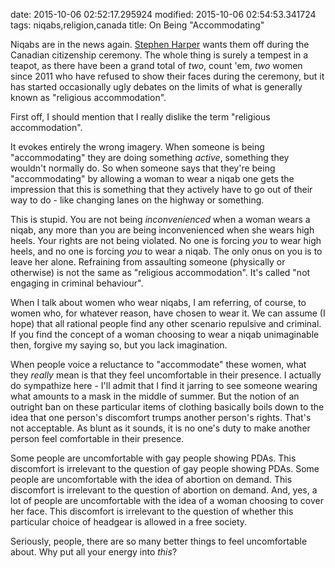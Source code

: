 date: 2015-10-06 02:52:17.295924
modified: 2015-10-06 02:54:53.341724
tags: niqabs,religion,canada
title: On Being "Accommodating"

Niqabs are in the news again.  [Stephen Harper][2] wants them off during the
Canadian citizenship ceremony.  The whole thing is surely a tempest in a
teapot, as there have been a grand total of *two*, count 'em, *two* women
since 2011 who have refused to show their faces during the ceremony, but it
has started occasionally ugly debates on the limits of what is generally
known as "religious accommodation".

First off, I should mention that I really dislike the term "religious
accommodation".

It evokes entirely the wrong imagery.  When someone is being "accommodating"
they are doing something *active*, something they wouldn't normally do.  So
when someone says that they're being "accommodating" by allowing a woman to
wear a niqab one gets the impression that this is something that they
actively have to go out of their way to do - like changing lanes on the
highway or something.

This is stupid.  You are not being *inconvenienced* when a woman wears a
niqab, any more than you are being inconvenienced when she wears high heels.
Your rights are not being violated.  No one is forcing *you* to wear high
heels, and no one is forcing *you* to wear a niqab.  The only onus on you is
to leave her alone.  Refraining from assaulting someone (physically or
otherwise) is not the same as "religious accommodation".  It's called "not
engaging in criminal behaviour".

When I talk about women who wear niqabs, I am referring, of course, to women
who, for whatever reason, have chosen to wear it.  We can assume (I hope)
that all rational people find any other scenario repulsive and criminal. If
you find the concept of a woman choosing to wear a niqab unimaginable then,
forgive my saying so, but you lack imagination.

When people voice a reluctance to "accommodate" these women, what they
*really* mean is that they feel uncomfortable in their presence.  I actually
do sympathize here - I'll admit that I find it jarring to see someone
wearing what amounts to a mask in the middle of summer.  But the notion of
an outright ban on these particular items of clothing basically boils down
to the idea that one person's discomfort trumps another person's rights.
That's not acceptable.  As blunt as it sounds, it is no one's duty to make
another person feel comfortable in their presence.

Some people are uncomfortable with gay people showing PDAs.  This discomfort
is irrelevant to the question of gay people showing PDAs.  Some people are
uncomfortable with the idea of abortion on demand.  This discomfort is
irrelevant to the question of abortion on demand.  And, yes, a lot of people
are uncomfortable with the idea of a woman choosing to cover her face.  This
discomfort is irrelevant to the question of whether this particular choice
of headgear is allowed in a free society.

Seriously, people, there are so many better things to feel uncomfortable
about.  Why put all your energy into *this*?


[1]: http://www.desmondrivet.com/blog/2012/08/04/religion-and-culture
[2]: https://en.wikipedia.org/wiki/Stephen_Harper
